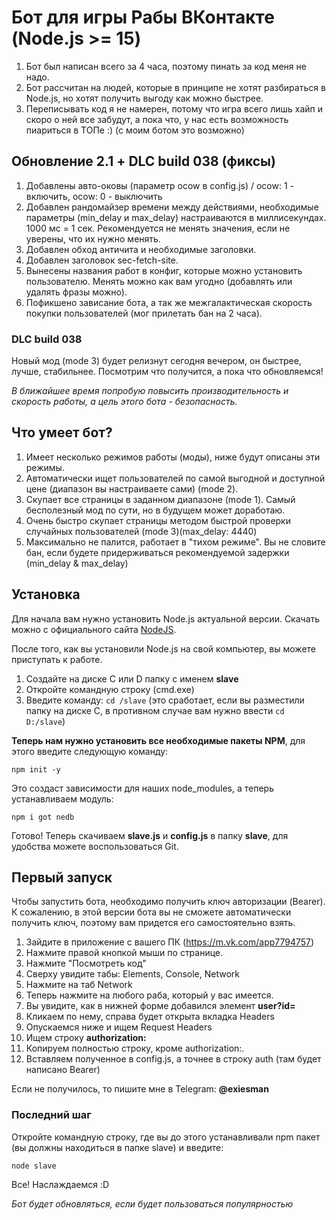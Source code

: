 # Бот для игры Рабы ВКонтакте (Node.js >= 15)
1. Бот был написан всего за 4 часа, поэтому пинать за код меня не надо.
2. Бот рассчитан на людей, которые в принципе не хотят разбираться в Node.js, но хотят получить выгоду как можно быстрее.
3. Переписывать код я не намерен, потому что игра всего лишь хайп и скоро о ней все забудут, а пока что, у нас есть возможность пиариться в ТОПе :) (с моим ботом это возможно)

## Обновление 2.1 + DLC build 038 (фиксы)
1. Добавлены авто-оковы (параметр ocow в config.js) / ocow: 1 - включить, ocow: 0 - выключить
2. Добавлен рандомайзер времени между действиями, необходимые параметры (min_delay и max_delay) настраиваются в миллисекундах. 1000 мс = 1 сек. Рекомендуется не менять значения, если не уверены, что их нужно менять.
3. Добавлен обход античита и необходимые заголовки.
4. Добавлен заголовок sec-fetch-site.
5. Вынесены названия работ в конфиг, которые можно установить пользователю. Менять можно как вам угодно (добавлять или удалять фразы можно).
6. Пофикшено зависание бота, а так же межгалактическая скорость покупки пользователей (мог прилетать бан на 2 часа).

### DLC build 038
Новый мод (mode 3) будет релизнут сегодня вечером, он быстрее, лучше, стабильнее. Посмотрим что получится, а пока что обновляемся!


*В ближайшее время попробую повысить производительность и скорость работы, а цель этого бота - безопасность.*

## Что умеет бот?
1. Имеет несколько режимов работы (моды), ниже будут описаны эти режимы.
2. Автоматически ищет пользователей по самой выгодной и доступной цене (диапазон вы настраиваете сами) (mode 2).
3. Скупает все страницы в заданном диапазоне (mode 1). Самый бесполезный мод по сути, но в будущем может доработаю.
4. Очень быстро скупает страницы методом быстрой проверки случайных пользователей (mode 3)(max_delay: 4440)
5. Максимально не палится, работает в "тихом режиме". Вы не словите бан, если будете придерживаться рекомендуемой задержки (min_delay & max_delay)

## Установка
Для начала вам нужно установить Node.js актуальной версии. Скачать можно с официального сайта [NodeJS](https://nodejs.org/en/download/current/).

После того, как вы установили Node.js на свой компьютер, вы можете приступать к работе. 

1. Создайте на диске C или D папку с именем **slave**
2. Откройте командную строку (cmd.exe)
3. Введите команду: `cd /slave` (это сработает, если вы разместили папку на диске C, в противном случае вам нужно ввести `cd D:/slave`)

**Теперь нам нужно установить все необходимые пакеты NPM**, для этого введите следующую команду:

	npm init -y
    
Это создаст зависимости для наших node_modules, а теперь устанавливаем модуль:

	npm i got nedb
    
Готово! Теперь скачиваем **slave.js** и **config.js** в папку **slave**, для удобства можете воспользоваться Git.

## Первый запуск
Чтобы запустить бота, необходимо получить ключ авторизации (Bearer). К сожалению, в этой версии бота вы не сможете автоматически получить ключ, поэтому вам придется его самостоятельно взять. 

1. Зайдите в приложение с вашего ПК (https://m.vk.com/app7794757)
2. Нажмите правой кнопкой мыши по странице.
3. Нажмите "Посмотреть код"
4. Сверху увидите табы: Elements, Console, Network
5. Нажмите на таб Network
6. Теперь нажмите на любого раба, который у вас имеется.
7. Вы увидите, как в нижней форме добавился элемент **user?id=**
8. Кликаем по нему, справа будет открыта вкладка Headers
9. Опускаемся ниже и ищем Request Headers
10. Ищем строку **authorization:**
11. Копируем полностью строку, кроме authorization:.
12. Вставляем полученное в config.js, а точнее в строку auth (там будет написано Bearer)

Если не получилось, то пишите мне в Telegram: **@exiesman**

### Последний шаг
Откройте командную строку, где вы до этого устанавливали npm пакет (вы должны находиться в папке slave) и введите: 
	
	node slave

Все! Наслаждаемся :D

*Бот будет обновляться, если будет пользоваться популярностью*
